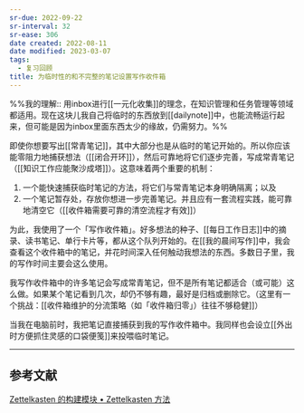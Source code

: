 ```yaml
---
sr-due: 2022-09-22
sr-interval: 32
sr-ease: 306
date created: 2022-08-11
date modified: 2023-03-07
tags:
  - 复习回顾
title: 为临时性的和不完整的笔记设置写作收件箱
---
```


%%我的理解:: 用inbox进行[[一元化收集]]的理念，在知识管理和任务管理等领域都适用。现在这块儿我自己将临时的东西放到[[dailynote]]中，也能流畅运行起来，但可能是因为inbox里面东西太少的缘故，仍需努力。%%

即使你想要写出[[常青笔记]]，其中大部分也是从临时的笔记开始的。所以你应该能零阻力地捕获想法（[[闭合开环]]），然后可靠地将它们逐步完善，写成常青笔记（[[知识工作应能聚沙成塔]]）。这意味着两个重要的机制：

1. 一个能快速捕获临时笔记的方法，将它们与常青笔记本身明确隔离；以及
2. 一个笔记暂存处，存放你想进一步完善笔记。并且应有一套流程实践，能可靠地清空它（[[收件箱需要可靠的清空流程才有效]]）

为此，我使用了一个「写作收件箱」。好多想法的种子、[[每日工作日志]]中的摘录、读书笔记、单行卡片等，都从这个队列开始的。在[[我的晨间写作]]中，我会查看这个收件箱中的笔记，并花时间深入任何触动我想法的东西。多数日子里，我的写作时间主要会这么使用。

我写作收件箱中的许多笔记会写成常青笔记，但不是所有笔记都适合（或可能）这么做。如果某个笔记看到几次，却仍不够有趣，最好是归档或删除它。（这里有一个挑战：[[收件箱维护的分流策略（如「收件箱归零」）往往不够稳健]]）

当我在电脑前时，我把笔记直接捕获到我的写作收件箱中。我同样也会设立[[外出时方便抓住灵感的口袋便笺]]来投喂临时笔记。

___

## 参考文献

[Zettelkasten 的构建模块 • Zettelkasten 方法](https://zettelkasten.de/posts/zettelkasten-building-blocks/)
